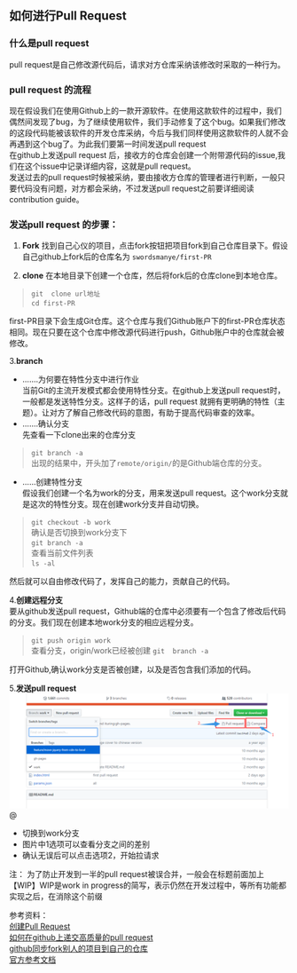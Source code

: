 ##  如何进行Pull Request  

###  什么是pull request 
pull request是自己修改源代码后，请求对方仓库采纳该修改时采取的一种行为。  
###  pull request 的流程  
现在假设我们在使用Github上的一款开源软件。在使用这款软件的过程中，我们偶然间发现了bug，为了继续使用软件，我们手动修复了这个bug。如果我们修改的这段代码能被该软件的开发仓库采纳，今后与我们同样使用这款软件的人就不会再遇到这个bug了。为此我们要第一时间发送pull request    
在github上发送pull request 后，接收方的仓库会创建一个附带源代码的issue,我们在这个issue中记录详细内容，这就是pull request。  
发送过去的pull request时候被采纳，要由接收方仓库的管理者进行判断，一般只要代码没有问题，对方都会采纳，不过发送pull request之前要详细阅读contribution guide。  
### 发送pull request 的步骤：  
1. **Fork**
找到自己心仪的项目，点击fork按钮把项目fork到自己仓库目录下。假设自己github上fork后的仓库名为	`swordsmanye/first-PR`

2. **clone**
在本地目录下创建一个仓库，然后将fork后的仓库clone到本地仓库。  
>  `git  clone url地址`   
>  `cd first-PR`  

first-PR目录下会生成Git仓库。这个仓库与我们Github账户下的first-PR仓库状态相同。现在只要在这个仓库中修改源代码进行push，Github账户中的仓库就会被修改。    

3.**branch**

-  .......为何要在特性分支中进行作业    
当前Git的主流开发模式都会使用特性分支。在github上发送pull request时，一般都是发送特性分支。这样子的话，pull request 就拥有更明确的特性（主题）。让对方了解自己修改代码的意图，有助于提高代码审查的效率。  
- .......确认分支   
先查看一下clone出来的仓库分支  

> `git branch -a`  
出现的结果中，开头加了`remote/origin/`的是Github端仓库的分支。  

- ......创建特性分支   
假设我们创建一个名为work的分支，用来发送pull request。这个work分支就是这次的特性分支。现在创建work分支并自动切换。  

> `git checkout -b work `  
> 确认是否切换到work分支下  
> `git branch -a `  
> 查看当前文件列表  
> `ls -al`  

然后就可以自由修改代码了，发挥自己的能力，贡献自己的代码。  

4.**创建远程分支**  
要从github发送pull request，Github端的仓库中必须要有一个包含了修改后代码的分支。我们现在创建本地work分支的相应远程分支。  

> `git push origin work`  
> 查看分支，origin/work已经被创建
> `git  branch -a `  

打开Github,确认work分支是否被创建，以及是否包含我们添加的代码。 

5.**发送pull request**  
![](images/3.png)@  

- 切换到work分支   
- 图片中1选项可以查看分支之间的差别  
-  确认无误后可以点击选项2，开始拉请求     


注： 为了防止开发到一半的pull request被误合并，一般会在标题前面加上【WIP】WIP是work in progress的简写，表示仍然在开发过程中，等所有功能都实现之后，在消除这个前缀  






参考资料：   
[创建Pull Request]()    
[如何在github上递交高质量的pull request](http://www.jianshu.com/p/47f8c85a0925)    
[github同步fork别人的项目到自己的仓库](https://segmentfault.com/a/1190000003703918)      
[官方参考文档](https://help.github.com/search/?utf8=%E2%9C%93&q=pull+request)   
